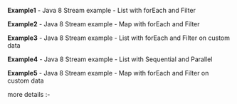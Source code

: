 **Example1** -  Java 8 Stream example - List with forEach and Filter

**Example2** - Java 8 Stream example - Map with forEach and Filter

**Example3** - Java 8 Stream example - List with forEach and Filter on custom data

**Example4** - Java 8 Stream example - List with Sequential and Parallel 

**Example5** - Java 8 Stream example - Map with forEach and Filter on custom data

more details :-